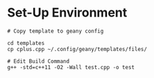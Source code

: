 # Set-Up Environment

	# Copy template to geany config
	
	cd templates
	cp cplus.cpp ~/.config/geany/templates/files/
	
	# Edit Build Command
	g++ -std=c++11 -O2 -Wall test.cpp -o test
